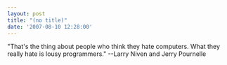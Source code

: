 ```yaml
---
layout: post
title: "(no title)"
date: '2007-08-10 12:28:00'
---
```


"That's the thing about people who think they hate computers. What they really hate is lousy programmers." --Larry Niven and Jerry Pournelle<br>